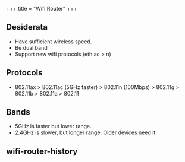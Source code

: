 +++
title = "Wifi Router"
+++

## Desiderata
- Have sufficient wireless speed.
- Be dual band
- Support new wifi protocols (eth ac > n)

## Protocols
- 802.11ax > 802.11ac (5GHz faster) > 802.11n (100Mbps) > 802.11g > 802.11b > 802.11a > 802.11

## Bands
- 5GHz is faster but lower range.
- 2.4GHz is slower, but longer range. Older devices need it.

## wifi-router-history
<div class="spreadsheet" src="../wifi-router-history.toml" fullHeightWithRowsPerScreen=8> </div>  


